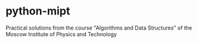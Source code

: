 # python-mipt
 Practical solutions from the course "Algorithms and Data Structures" of the Moscow Institute of Physics and Technology

